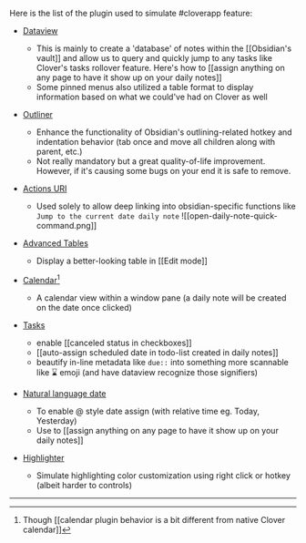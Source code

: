 Here is the list of the plugin used to simulate #cloverapp feature:

- [Dataview](obsidian://show-plugin?id=table-editor-obsidian) 
	- This is mainly to create a 'database' of notes within the [[Obsidian's vault]] and allow us to query and quickly jump to any tasks like Clover's tasks rollover feature. Here's how to  [[assign anything on any page to have it show up on your daily notes]]
	- Some pinned menus also utilized a table format to display information based on what we could've had on Clover as well

- [Outliner](obsidian://show-plugin?id=obsidian-outliner)
	- Enhance the functionality of Obsidian's outlining-related hotkey and indentation behavior (tab once and move all children along with parent, etc.)
	- Not really mandatory but a great quality-of-life improvement. However, if it's causing some bugs on your end it is safe to remove.

- [Actions URI](obsidian://show-plugin?id=actions-uri)
	- Used solely to allow deep linking into obsidian-specific functions like `Jump to the current date daily note` ![[open-daily-note-quick-command.png]]

- [Advanced Tables](obsidian://show-plugin?id=table-editor-obsidian)
	- Display a better-looking table in [[Edit mode]]

- [Calendar](obsidian://show-plugin?id=calendar)[^1]
	- A calendar view within a window pane (a daily note will be created on the date once clicked)

- [Tasks](obsidian://show-plugin?id=obsidian-tasks-plugin) 
	- enable [[canceled status in checkboxes]]
	- [[auto-assign scheduled date in todo-list created in daily notes]]
	- beautify in-line metadata like `due::` into something more scannable like ⌛ emoji (and have dataview recognize those signifiers)

- [Natural language date](obsidian://show-plugin?id=nldates-obsidian)
	- To enable @ style date assign (with relative time eg. Today, Yesterday)
	- Use to [[assign anything on any page to have it show up on your daily notes]]

- [Highlighter](obsidian://show-plugin?id=highlightr-plugin)
	- Simulate highlighting color customization using right click or hotkey (albeit harder to controls)


---
 [^1]: Though [[calendar plugin behavior is a bit different from native Clover calendar]]
